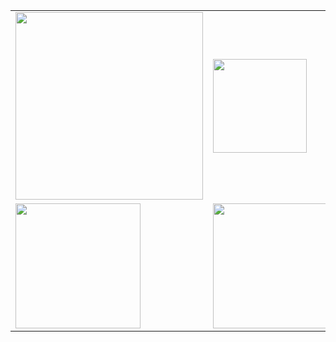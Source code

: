 <!-- ![Metrics](https://metrics.lecoq.io/DoraDong-2023?template=classic&isocalendar=1&languages=1&lines=1&notable=1&base=header%2C%20activity%2C%20community%2C%20repositories%2C%20metadata&base.indepth=false&base.hireable=false&base.skip=false&isocalendar=false&isocalendar.duration=half-year&languages=false&languages.limit=8&languages.threshold=0%25&languages.other=false&languages.colors=github&languages.sections=most-used&languages.indepth=false&languages.analysis.timeout=15&languages.analysis.timeout.repositories=7.5&languages.categories=markup%2C%20programming&languages.recent.categories=markup%2C%20programming&languages.recent.load=300&languages.recent.days=14&lines=false&lines.sections=base&lines.repositories.limit=4&lines.history.limit=1&lines.delay=0&notable=false&notable.from=organization&notable.repositories=false&notable.indepth=false&notable.types=commit&notable.self=false&config.timezone=Asia%2FShanghai)-->
<table>
  <tr>
    <td><img src="https://github-readme-activity-graph.vercel.app/graph?username=DoraDong-2023&theme=rogue" height="300"></td>
    <td><img src="https://github-readme-stats.vercel.app/api/top-langs/?username=DoraDong-2023&layout=donut" height="150"/></td>
  </tr>
  <tr>
    <td><img src="https://github-readme-stats.vercel.app/api?username=DoraDong-2023&show_icons=true&theme=merko" height="200"/></td>
    <td><img src="https://github-readme-streak-stats.herokuapp.com/?user=DoraDong-2023" height="200"/></td>
  </tr>
</table>


<!-- <div align="center"> <img src="https://github-readme-stats.vercel.app/api?username=DoraDong-2023&show_icons=true&theme=merko"> </div>
<div align="center"> <img src="https://github-readme-stats.vercel.app/api/top-langs/?username=DoraDong-2023&layout=donut"> </div>
<div align="center"> <img src="https://github-readme-activity-graph.vercel.app/graph?username=DoraDong-2023&theme=rogue"> </div>
<div align="center"> <img src="https://github-readme-streak-stats.herokuapp.com/?user=DoraDong-2023" /> </div>-->
